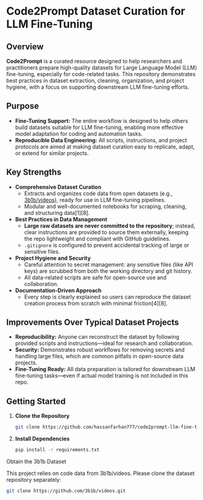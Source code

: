 # Code2Prompt Dataset Curation for LLM Fine-Tuning

## Overview

**Code2Prompt** is a curated resource designed to help researchers and practitioners prepare high-quality datasets for Large Language Model (LLM) fine-tuning, especially for code-related tasks. This repository demonstrates best practices in dataset extraction, cleaning, organization, and project hygiene, with a focus on supporting downstream LLM fine-tuning efforts.

## Purpose

- **Fine-Tuning Support:** The entire workflow is designed to help others build datasets suitable for LLM fine-tuning, enabling more effective model adaptation for coding and automation tasks.
- **Reproducible Data Engineering:** All scripts, instructions, and project protocols are aimed at making dataset curation easy to replicate, adapt, or extend for similar projects.

## Key Strengths

- **Comprehensive Dataset Curation**
  - Extracts and organizes code data from open datasets (e.g., [3b1b/videos](https://github.com/3b1b/videos)), ready for use in LLM fine-tuning pipelines.
  - Modular and well-documented notebooks for scraping, cleaning, and structuring data[1][8].
- **Best Practices in Data Management**
  - **Large raw datasets are never committed to the repository**; instead, clear instructions are provided to source them externally, keeping the repo lightweight and compliant with GitHub guidelines.
  - `.gitignore` is configured to prevent accidental tracking of large or sensitive files.
- **Project Hygiene and Security**
  - Careful attention to secret management: any sensitive files (like API keys) are scrubbed from both the working directory and git history.
  - All data-related scripts are safe for open-source use and collaboration.
- **Documentation-Driven Approach**
  - Every step is clearly explained so users can reproduce the dataset creation process from scratch with minimal friction[4][8].

## Improvements Over Typical Dataset Projects

- **Reproducibility:** Anyone can reconstruct the dataset by following provided scripts and instructions—ideal for research and collaboration.
- **Security:** Demonstrates robust workflows for removing secrets and handling large files, which are common pitfalls in open-source data projects.
- **Fine-Tuning Ready:** All data preparation is tailored for downstream LLM fine-tuning tasks—even if actual model training is not included in this repo.

## Getting Started

1. **Clone the Repository**
   ```bash
   git clone https://github.com/hassanfarhan777/code2prompt-llm-fine-tuning.git

2. **Install Dependencies**
  
   ```bash
   pip install -r requirements.txt


Obtain the 3b1b Dataset

This project relies on code data from 3b1b/videos.
Please clone the dataset repository separately: 

   ```bash
   git clone https://github.com/3b1b/videos.git 

